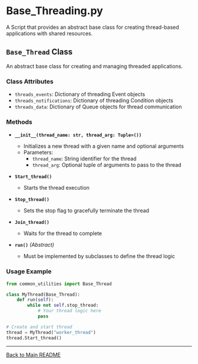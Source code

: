 # Base_Threading.py

A Script that provides an abstract base class for creating thread-based applications with shared resources.

## `Base_Thread` Class

An abstract base class for creating and managing threaded applications.

### Class Attributes
- `threads_events`: Dictionary of threading Event objects
- `threads_notifications`: Dictionary of threading Condition objects  
- `threads_data`: Dictionary of Queue objects for thread communication

### Methods

- **`__init__(thread_name: str, thread_arg: Tuple=())`**
  - Initializes a new thread with a given name and optional arguments
  - Parameters:
    - `thread_name`: String identifier for the thread
    - `thread_arg`: Optional tuple of arguments to pass to the thread

- **`Start_thread()`**
  - Starts the thread execution

- **`Stop_thread()`**
  - Sets the stop flag to gracefully terminate the thread

- **`Join_thread()`**
  - Waits for the thread to complete

- **`run()`** *(Abstract)*
  - Must be implemented by subclasses to define the thread logic

### Usage Example

```python
from common_utilities import Base_Thread

class MyThread(Base_Thread):
    def run(self):
        while not self.stop_thread:
            # Your thread logic here
            pass

# Create and start thread
thread = MyThread("worker_thread")
thread.Start_thread()
```

---
[Back to Main README](../README.md)
